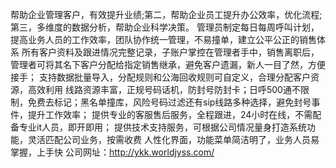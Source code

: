 帮助企业管理客户，有效提升业绩;第二，帮助企业员工提升办公效率，优化流程;第三，多维度的数据分析，帮助企业科学决策。
管理员制定每日每周呼叫计划，提高业务人员的工作效率，团队协作统一管理，不易撞单，建立公平公正的销售体系
所有客户资料及跟进情况完整记录，子账户掌控在管理者手中，销售离职后，管理者可将其名下客户分配给指定销售继承，避免客户遗漏，新人一目了然，方便接手；
支持数据批量导入，分配规则和公海回收规则可自定义，合理分配客户资源，高效利用
线路资源丰富，正规号码话机，防封号防封卡；日呼500通不限制，免费去标记；黑名单撞库，风险号码过滤还有sip线路多种选择，避免封号事件，提升工作效率；
提供专业的客服售后服务，全程跟进，24小时在线，不需配备专业it人员，即开即用；
提供技术支持服务，可根据公司情况量身打造系统功能，灵活匹配公司业务，按需收费
人性化界面，功能菜单简洁明了，业务人员易掌握，上手快
公司网址：http://ykk.worldjyss.com/

